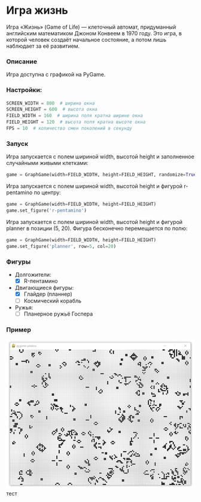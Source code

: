 # Игра жизнь 

Игра «Жизнь» (Game of Life) — клеточный автомат, придуманный английским математиком Джоном Конвеем в 1970 году. Это игра, в которой человек создаёт начальное состояние, а потом лишь наблюдает за её развитием.

### Описание
Игра доступна с графикой на PyGame.

### Настройки:
```python
SCREEN_WIDTH = 800  # ширина окна
SCREEN_HEIGHT = 600  # высота окна
FIELD_WIDTH = 160  # ширина поля кратна ширине окна
FIELD_HEIGHT = 120  # высота поля кратна высоте окна
FPS = 10  # количество смен поколений в секунду
```

### Запуск
Игра запускается с полем шириной width, высотой height и заполненное случайными живыми клетками:
```python
game = GraphGame(width=FIELD_WIDTH, height=FIELD_HEIGHT, randomize=True)
```
Игра запускается с полем шириной width, высотой height и фигурой r-pentamino по центру:
```python
game = GraphGame(width=FIELD_WIDTH, height=FIELD_HEIGHT)
game.set_figure('r-pentamino') 
```
Игра запускается с полем шириной width, высотой height и фигурой planner в позиции (5, 20). Фигура бесконечно перемещается по полю:
```python
game = GraphGame(width=FIELD_WIDTH, height=FIELD_HEIGHT)
game.set_figure('planner', row=5, col=20)
```
### Фигуры
- Долгожители:
  - [x] R-пентамино
- Двигающиеся фигуры:
  - [x] Глайдер (планнер)
  - [ ] Космический корабль
- Ружья:
  - [ ] Планерное ружьё Госпера

### Пример
![Пример](example/example.gif)
тест